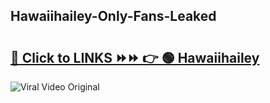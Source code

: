 
 ## Hawaiihailey-Only-Fans-Leaked

# <h2><a href="https://clipsfans.com/Hawaiihailey&ref=git">🔗 Click to LINKS ⏩⏩ 👉 🟢 Hawaiihailey </a></h2>

<a href="https://clipsfans.com/Hawaiihailey&ref=git" rel="nofollow" data-target="animated-image.originalLink"><img src="https://i.ibb.co.com/xMMVF88/686577567.gif" alt="Viral Video Original" style="max-width: 100%; display: inline-block;" data-target="animated-image.originalImage"></a>
